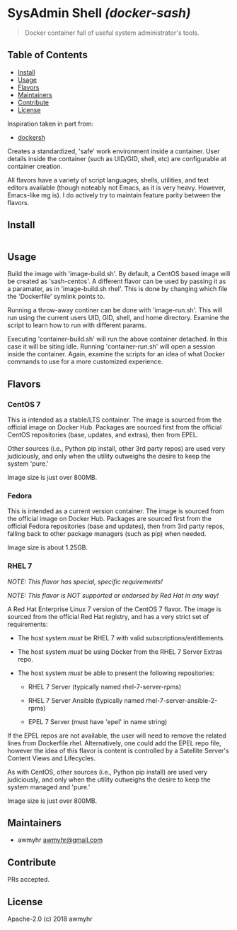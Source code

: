 # SysAdmin Shell _(docker-sash)_

> Docker container full of useful system administrator's tools.

## Table of Contents

- [Install](#install)
- [Usage](#usage)
- [Flavors](#flavors)
- [Maintainers](#maintainers)
- [Contribute](#contribute)
- [License](#license)

Inspiration taken in part from:

- [dockersh](https://github.com/sleeepyjack/dockersh)

Creates a standardized, 'safe' work environment inside a container. User
details inside the container (such as UID/GID, shell, etc) are configurable
at container creation.

All flavors have a variety of script languages, shells, utilities, and text
editors available (though noteably not Emacs, as it is very heavy.
However, Emacs-like mg is). I do actively try to maintain feature parity
between the flavors.

## Install

```
```

## Usage

Build the image with 'image-build.sh'. By default, a CentOS based image will be
created as 'sash-centos'. A different flavor can be used by passing it as a
paramater, as in 'image-build.sh rhel'. This is done by changing which file
the 'Dockerfile' symlink points to.

Running a throw-away continer can be done with 'image-run.sh'. This will run
using the current users UID, GID, shell, and home directory. Examine the
script to learn how to run with different params.

Executing 'container-build.sh' will run the above container detached. In
this case it will be siting idle. Running 'container-run.sh' will open a
session inside the container. Again, examine the scripts for an idea of
what Docker commands to use for a more customized experience.

## Flavors

### CentOS 7

This is intended as a stable/LTS container. The image is sourced from the
official image on Docker Hub. Packages are sourced first from the official
CentOS repositories (base, updates, and extras), then from EPEL.

Other sources (i.e., Python pip install, other 3rd party repos) are used
very judiciously, and only when the utility outweighs the desire to keep
the system 'pure.'

Image size is just over 800MB.

### Fedora

This is intended as a current version container. The image is sourced from the
official image on Docker Hub. Packages are sourced first from the official
Fedora repositories (base and updates), then from 3rd party repos,
falling back to other package managers (such as pip) when needed.

Image size is about 1.25GB.

### RHEL 7

*NOTE: This flavor has special, specific requirements!*

*NOTE: This flavor is NOT supported or endorsed by Red Hat in any way!*

A Red Hat Enterprise Linux 7 version of the CentOS 7 flavor. The image is
sourced from the official Red Hat registry, and has a very strict set of
requirements:

* The host system *must* be RHEL 7 with valid subscriptions/entitlements.

* The host system *must* be using Docker from the RHEL 7 Server Extras repo.

* The host system *must* be able to present the following repositories:
  
  * RHEL 7 Server (typically named rhel-7-server-rpms)

  * RHEL 7 Server Ansible (typically named rhel-7-server-ansible-2-rpms)

  * EPEL 7 Server (must have 'epel' in name string)

If the EPEL repos are not available, the user will need to remove the related
lines from Dockerfile.rhel. Alternatively, one could add the EPEL repo file,
however the idea of this flavor is content is controlled by a Satellite Server's
Content Views and Lifecycles.

As with CentOS, other sources (i.e., Python pip install) are used very
judiciously, and only when the utility outweighs the desire to keep the
system managed and 'pure.'

Image size is just over 800MB.

## Maintainers

- awmyhr <awmyhr@gmail.com>

## Contribute

PRs accepted.

## License

Apache-2.0 (c) 2018 awmyhr